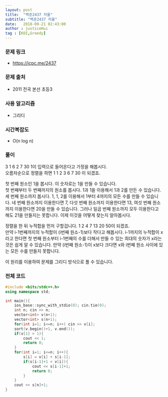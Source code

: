 ```yaml
---
layout: post
title:  "백준2437 저울"
subtitle: "백준2437 저울"
date:   2018-09-21 02:43:00
author : justiceHui
tag : [KOI,Greedy]
---
```


### 문제 링크
* https://icpc.me/2437

### 문제 출처
* 2011 전국 본선 초등3

### 사용 알고리즘
* 그리디

### 시간복잡도
* O(n log n)

### 풀이
3 1 6 2 7 30 1이 입력으로 들어온다고 가정을 해봅시다.<br>
오름차순으로 정렬을 하면 1 1 2 3 6 7 30 이 되겠죠.<br>

첫 번째 원소인 1을 봅시다. 이 숫자로는 1을 만들 수 있습니다.<br>
첫 번째부터 두 번째까지의 원소를 봅시다. 1과 1을 이용해서 1과 2를 만든 수 있습니다.<br>
세 번째 원소까지 봅시다. 1, 1, 2를 이용해서 1부터 4까지의 모든 수를 만들 수 있습니다.
네 번째 원소까지 이용한다면 7, 다섯 번째 원소까지 이용한다면 13, 여섯 번째 원소까지 이용한다면 20을 만들 수 있습니다.
그러나 일곱 번째 원소까지 모두 이용한다고 해도 21을 만들지는 못합니다. 이제 이것을 어떻게 찾는지 알아봅시다.

정렬을 한 뒤 누적합을 먼저 구할겁니다. 1 2 4 7 13 20 50이 되겠죠.<br>
만약 i-1번째까지의 누적합이 (i번째 원소-1)보다 작다고 해봅시다. i-1까지의 누적합이 x라고 한다면 첫 번째 원소부터 i-1번째의 수를 더해서 만들 수 있는 최대의 숫자가 x라는 것은 쉽게 알 수 있습니다. 만약 (i번째 원소-1)이 x보다 크다면 x와 i번째 원소 사이에 있는 모든 수를 만들지 못합니다.<br>

이 원리를 이용하여 문제를 그리디 방식으로 풀 수 있습니다.

### 전체 코드
```cpp
#include <bits/stdc++.h>
using namespace std;

int main(){
    ios_base::sync_with_stdio(0); cin.tie(0);
    int n; cin >> n;
    vector<int> v(n+1);
    vector<int> s(n+1);
    for(int i=1; i<=n; i++) cin >> v[i];
    sort(v.begin()+1, v.end());
    if(v[1] > 1){
        cout << 1;
        return 0;
    }
    for(int i=1; i<=n; i++){
        s[i] = v[i] + s[i-1];
        if(s[i-1]+1 < v[i]){
            cout << s[i-1]+1;
            return 0;
        }
    }
    cout << s[n]+1;
}
```
